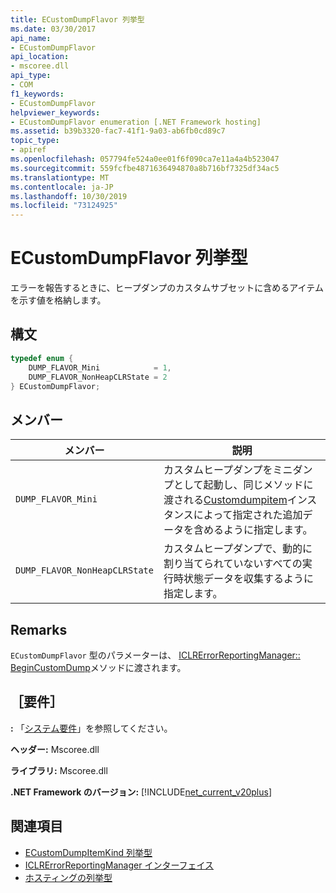 ```yaml
---
title: ECustomDumpFlavor 列挙型
ms.date: 03/30/2017
api_name:
- ECustomDumpFlavor
api_location:
- mscoree.dll
api_type:
- COM
f1_keywords:
- ECustomDumpFlavor
helpviewer_keywords:
- ECustomDumpFlavor enumeration [.NET Framework hosting]
ms.assetid: b39b3320-fac7-41f1-9a03-ab6fb0cd89c7
topic_type:
- apiref
ms.openlocfilehash: 057794fe524a0ee01f6f090ca7e11a4a4b523047
ms.sourcegitcommit: 559fcfbe4871636494870a8b716bf7325df34ac5
ms.translationtype: MT
ms.contentlocale: ja-JP
ms.lasthandoff: 10/30/2019
ms.locfileid: "73124925"
---
```

# <a name="ecustomdumpflavor-enumeration"></a>ECustomDumpFlavor 列挙型
エラーを報告するときに、ヒープダンプのカスタムサブセットに含めるアイテムを示す値を格納します。  
  
## <a name="syntax"></a>構文  
  
```cpp  
typedef enum {  
    DUMP_FLAVOR_Mini            = 1,  
    DUMP_FLAVOR_NonHeapCLRState = 2  
} ECustomDumpFlavor;  
```  
  
## <a name="members"></a>メンバー  
  
|メンバー|説明|  
|------------|-----------------|  
|`DUMP_FLAVOR_Mini`|カスタムヒープダンプをミニダンプとして起動し、同じメソッドに渡される[Customdumpitem](../../../../docs/framework/unmanaged-api/hosting/customdumpitem-structure.md)インスタンスによって指定された追加データを含めるように指定します。|  
|`DUMP_FLAVOR_NonHeapCLRState`|カスタムヒープダンプで、動的に割り当てられていないすべての実行時状態データを収集するように指定します。|  
  
## <a name="remarks"></a>Remarks  
 `ECustomDumpFlavor` 型のパラメーターは、 [ICLRErrorReportingManager:: BeginCustomDump](../../../../docs/framework/unmanaged-api/hosting/iclrerrorreportingmanager-begincustomdump-method.md)メソッドに渡されます。  
  
## <a name="requirements"></a>［要件］  
 **:** 「[システム要件](../../../../docs/framework/get-started/system-requirements.md)」を参照してください。  
  
 **ヘッダー:** Mscoree.dll  
  
 **ライブラリ:** Mscoree.dll  
  
 **.NET Framework のバージョン:** [!INCLUDE[net_current_v20plus](../../../../includes/net-current-v20plus-md.md)]  
  
## <a name="see-also"></a>関連項目

- [ECustomDumpItemKind 列挙型](../../../../docs/framework/unmanaged-api/hosting/ecustomdumpitemkind-enumeration.md)
- [ICLRErrorReportingManager インターフェイス](../../../../docs/framework/unmanaged-api/hosting/iclrerrorreportingmanager-interface.md)
- [ホスティングの列挙型](../../../../docs/framework/unmanaged-api/hosting/hosting-enumerations.md)
